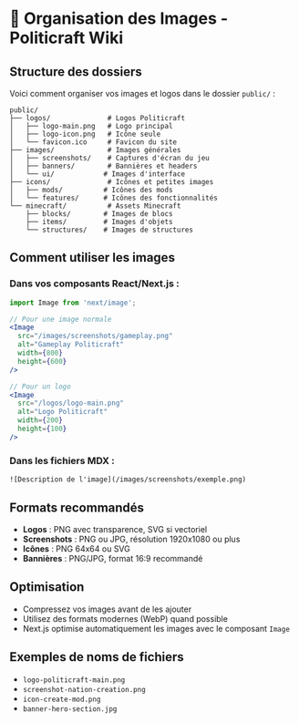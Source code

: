 # 📁 Organisation des Images - Politicraft Wiki

## Structure des dossiers

Voici comment organiser vos images et logos dans le dossier `public/` :

```
public/
├── logos/              # Logos Politicraft
│   ├── logo-main.png   # Logo principal
│   ├── logo-icon.png   # Icône seule
│   └── favicon.ico     # Favicon du site
├── images/             # Images générales
│   ├── screenshots/    # Captures d'écran du jeu
│   ├── banners/        # Bannières et headers
│   └── ui/            # Images d'interface
├── icons/              # Icônes et petites images
│   ├── mods/          # Icônes des mods
│   └── features/      # Icônes des fonctionnalités
└── minecraft/          # Assets Minecraft
    ├── blocks/        # Images de blocs
    ├── items/         # Images d'objets
    └── structures/    # Images de structures
```

## Comment utiliser les images

### Dans vos composants React/Next.js :

```jsx
import Image from 'next/image';

// Pour une image normale
<Image 
  src="/images/screenshots/gameplay.png" 
  alt="Gameplay Politicraft"
  width={800} 
  height={600} 
/>

// Pour un logo
<Image 
  src="/logos/logo-main.png" 
  alt="Logo Politicraft"
  width={200} 
  height={100} 
/>
```

### Dans les fichiers MDX :

```mdx
![Description de l'image](/images/screenshots/exemple.png)
```

## Formats recommandés

- **Logos** : PNG avec transparence, SVG si vectoriel
- **Screenshots** : PNG ou JPG, résolution 1920x1080 ou plus
- **Icônes** : PNG 64x64 ou SVG
- **Bannières** : PNG/JPG, format 16:9 recommandé

## Optimisation

- Compressez vos images avant de les ajouter
- Utilisez des formats modernes (WebP) quand possible
- Next.js optimise automatiquement les images avec le composant `Image`

## Exemples de noms de fichiers

- `logo-politicraft-main.png`
- `screenshot-nation-creation.png`
- `icon-create-mod.png`
- `banner-hero-section.jpg`
